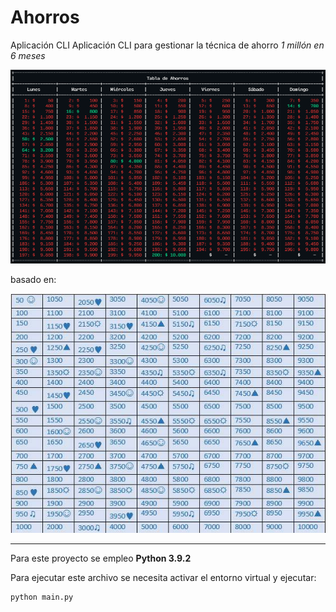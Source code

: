 # Ahorros
Aplicación CLI Aplicación CLI para gestionar la técnica de ahorro *1 millón en 6 meses*

![Tabla de Ahorros](images/tabla_ahorros.png)

basado en:

![basado](images/basado.jpg)

---
Para este proyecto se empleo **Python 3.9.2**

Para ejecutar este archivo se necesita activar el entorno virtual y ejecutar:
```
python main.py
```
